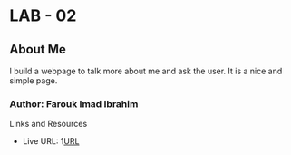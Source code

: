 # LAB - 02

## About Me

I build a webpage to talk more about me and ask the user. It is a nice and simple page.

### Author: Farouk Imad Ibrahim

Links and Resources

* Live URL: 1[URL](https://faroukibrahim-fii.github.io/About-Me/)
